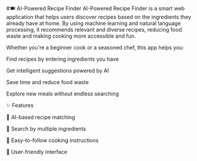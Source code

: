 #🍽️ AI-Powered Recipe Finder
AI-Powered Recipe Finder is a smart web application that helps users discover recipes based on the ingredients they already have at home. By using machine learning and natural language processing, it recommends relevant and diverse recipes, reducing food waste and making cooking more accessible and fun.

Whether you're a beginner cook or a seasoned chef, this app helps you:

Find recipes by entering ingredients you have

Get intelligent suggestions powered by AI

Save time and reduce food waste

Explore new meals without endless searching

✨ Features

🧠 AI-based recipe matching

🥕 Search by multiple ingredients

🍳 Easy-to-follow cooking instructions

📱 User-friendly interface
